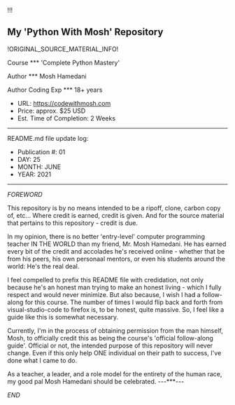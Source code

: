 !!!

## My 'Python With Mosh' Repository

!ORIGINAL_SOURCE_MATERIAL_INFO!

Course \*\*\* 'Complete Python Mastery'

Author \*\*\* Mosh Hamedani

Author Coding Exp \*\*\* 18+ years

- URL:
  https://codewithmosh.com
- Price:
  approx. $25 USD
- Est. Time of Completion:
  2 Weeks

---

README.md file update log:

- Publication #: 01
- DAY: 25
- MONTH: JUNE
- YEAR: 2021

---

_FOREWORD_

This repository is by no means intended to be a ripoff, clone, carbon copy of, etc...
Where credit is earned, credit is given.
And for the source material that pertains to this repository - credit is due.

In my opinion, there is no better 'entry-level' computer programming teacher IN THE WORLD
than my friend, Mr. Mosh Hamedani. He has earned every bit of the credit and accolades
he's received online - whether that be from his peers, his own personaal mentors,
or even his students around the world: He's the real deal.

I feel compelled to prefix this README file with credidation, not only because he's an
honest man trying to make an honest living - which I fully respect and would
never minimize. But also because, I wish I had a follow-along for this course. The
number of times I would flip back and forth from visual-studio-code to firefox is, to
be honest, quite massive. So, I feel like a guide like this is somewhat necessary.

Currently, I'm in the process of obtaining permission from the man himself, Mosh, to
officially credit this as being the course's 'official follow-along guide'.
Official or not, the intended purpose of this repository will never change. Even if this
only help ONE individual on their path to success, I've done what I came to do.

As a teacher, a leader, and a role model for the entirety of the human race, my good pal
Mosh Hamedani should be celebrated.
---\*\*\*---

_END_
